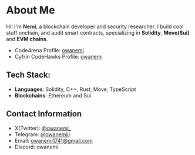 # About Me
Hi! I'm **Nemi**, a blockchain developer and security researcher. 
I build cool stuff onchain, and audit smart contracts, specializing in **Solidity**, **Move(Sui)** and **EVM chains**.  
- Code4rena Profile: [owanemi](https://code4rena.com/@owanemi)
- Cyfrin CodeHawks Profile: [owanemi](https://profiles.cyfrin.io/u/owanemi)
  
## Tech Stack:
- **Languages**: Solidity, C++, Rust, Move, TypeScript
- **Blockchains**: Ethereum and Sui
  
## Contact Information
- X(Twitter): [@owanemi_](https://x.com/owanemi_)
- Telegram: [@owanemiii](https://t.me/owanemiii)
- Email: [owanemi1741@gmail.com](mailto:owanemi1741@gmail.com)
- Discord: owanemi

